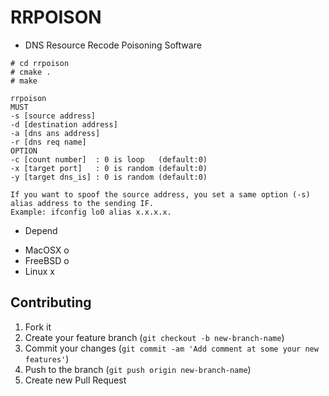 RRPOISON
========
 * DNS Resource Recode Poisoning Software

```
# cd rrpoison
# cmake .
# make
```

```
rrpoison
MUST
-s [source address]
-d [destination address]
-a [dns ans address]
-r [dns req name]
OPTION
-c [count number]  : 0 is loop   (default:0)
-x [target port]   : 0 is random (default:0)
-y [target dns_is] : 0 is random (default:0)

If you want to spoof the source address, you set a same option (-s) alias address to the sending IF.
Example: ifconfig lo0 alias x.x.x.x.

```

* Depend
 - MacOSX  o
 - FreeBSD o
 - Linux   x

## Contributing

1. Fork it
2. Create your feature branch (`git checkout -b new-branch-name`)
3. Commit your changes (`git commit -am 'Add comment at some your new features'`)
4. Push to the branch (`git push origin new-branch-name`)
5. Create new Pull Request


